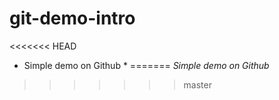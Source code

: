 # git-demo-intro
<<<<<<< HEAD
* Simple demo on Github *
=======
*Simple demo on Github*
>>>>>>> master
